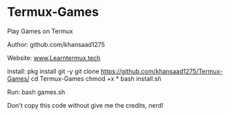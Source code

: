# Termux-Games
Play Games on Termux<br> 

Author: github.com/khansaad1275 <br>

Website: www.Learntermux.tech <br>

Install:
pkg install git -y
git clone https://github.com/khansaad1275/Termux-Games/
cd Termux-Games
chmod +x *
bash install.sh

Run:
bash games.sh

Don't copy this code without give me the credits, nerd! <br>
